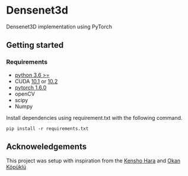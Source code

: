 # Densenet3d
Densenet3D implementation using PyTorch

## Getting started
### Requirements
- [python 3.6 >=][pythorn] 
- CUDA [10.1][cuda10.1] or [10.2][cuda10.2]
- [pytorch 1.6.0][pytorch]
- openCV
- scipy
- Numpy

Install dependencies using requirement.txt with the following command. 
```console
pip install -r requirements.txt
```

## Acknoweledgements
This project was setup with inspiration from the [Kensho Hara](https://github.com/kenshohara/3D-ResNets-PyTorch) and [Okan Köpüklü](https://github.com/okankop/Efficient-3DCNNs)


[cuda10.1]: https://developer.nvidia.com/cuda-10.1-download-archive-base

[cuda10.2]: https://developer.nvidia.com/cuda-10.2-download-archive

[pytorch]: https://pytorch.org/get-started/locally/

[pythorn]: https://www.python.org/downloads/